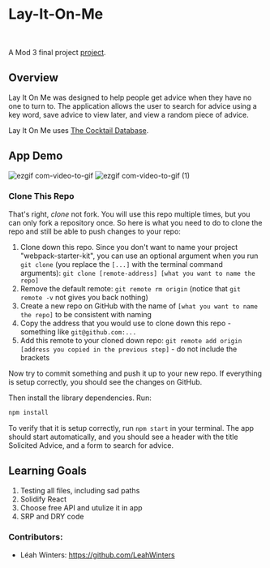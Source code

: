 # Lay-It-On-Me

<br>

A Mod 3 final project [project](https://frontend.turing.io/projects/module-3/binary-challenge.html). 

## Overview

Lay It On Me was designed to help people get advice when they have no one to turn to. The application allows the user to search for advice using a key word, save advice to view later, and view a random piece of advice.

Lay It On Me uses [The Cocktail Database](https://api.adviceslip.com/). 

## App Demo

![ezgif com-video-to-gif](https://user-images.githubusercontent.com/55927708/89241298-b2960c00-d5bb-11ea-805d-0324a5448a25.gif)
![ezgif com-video-to-gif (1)](https://user-images.githubusercontent.com/55927708/89241381-effa9980-d5bb-11ea-9084-db90c66ce382.gif)

### Clone This Repo

That's right, _clone_ not fork. You will use this repo multiple times, but you can only fork a repository once. So here is what you need to do to clone the repo and still be able to push changes to your repo:

1. Clone down this repo. Since you don't want to name your project "webpack-starter-kit", you can use an optional argument when you run `git clone` (you replace the `[...]` with the terminal command arguments): `git clone [remote-address] [what you want to name the repo]`
1. Remove the default remote: `git remote rm origin` (notice that `git remote -v` not gives you back nothing)
1. Create a new repo on GitHub with the name of `[what you want to name the repo]` to be consistent with naming
1. Copy the address that you would use to clone down this repo - something like `git@github.com:...`
1. Add this remote to your cloned down repo: `git remote add origin [address you copied in the previous step]` - do not include the brackets

Now try to commit something and push it up to your new repo. If everything is setup correctly, you should see the changes on GitHub.

Then install the library dependencies. Run:

```bash
npm install
```

To verify that it is setup correctly, run `npm start` in your terminal. The app should start automatically, and you should see a header with the title Solicited Advice, and a form to search for advice.

## Learning Goals

1. Testing all files, including sad paths
2. Solidify React 
3. Choose free API and utulize it in app
4. SRP and DRY code

### Contributors:

- Léah Winters: https://github.com/LeahWinters
